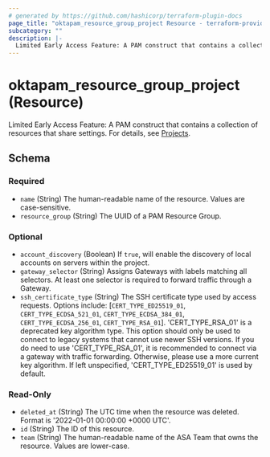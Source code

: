 ```yaml
---
# generated by https://github.com/hashicorp/terraform-plugin-docs
page_title: "oktapam_resource_group_project Resource - terraform-provider-oktapam"
subcategory: ""
description: |-
  Limited Early Access Feature: A PAM construct that contains a collection of resources that share settings. For details, see Projects https://help.okta.com/en/programs/opa-pam/Content/Topics/privileged-access/pam-projects.htm.
---
```


# oktapam_resource_group_project (Resource)

Limited Early Access Feature: A PAM construct that contains a collection of resources that share settings. For details, see [Projects](https://help.okta.com/en/programs/opa-pam/Content/Topics/privileged-access/pam-projects.htm).



<!-- schema generated by tfplugindocs -->
## Schema

### Required

- `name` (String) The human-readable name of the resource. Values are case-sensitive.
- `resource_group` (String) The UUID of a PAM Resource Group.

### Optional

- `account_discovery` (Boolean) If `true`, will enable the discovery of local accounts on servers within the project.
- `gateway_selector` (String) Assigns Gateways with labels matching all selectors. At least one selector is required to forward traffic through a Gateway.
- `ssh_certificate_type` (String) The SSH certificate type used by access requests. Options include: [`CERT_TYPE_ED25519_01`, `CERT_TYPE_ECDSA_521_01`, `CERT_TYPE_ECDSA_384_01`, `CERT_TYPE_ECDSA_256_01`, `CERT_TYPE_RSA_01`]. 'CERT_TYPE_RSA_01' is a deprecated key algorithm type. This option should only be used to connect to legacy systems that cannot use newer SSH versions. If you do need to use 'CERT_TYPE_RSA_01', it is recommended to connect via a gateway with traffic forwarding. Otherwise, please use a more current key algorithm. If left unspecified, 'CERT_TYPE_ED25519_01' is used by default.

### Read-Only

- `deleted_at` (String) The UTC time when the resource was deleted. Format is '2022-01-01 00:00:00 +0000 UTC'.
- `id` (String) The ID of this resource.
- `team` (String) The human-readable name of the ASA Team that owns the resource. Values are lower-case.


